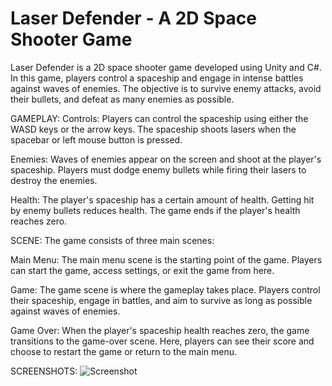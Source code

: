 # Laser Defender - A 2D Space Shooter Game
Laser Defender is a 2D space shooter game developed using Unity and C#. In this game, players control a spaceship and engage in intense battles against waves of enemies. The objective is to survive enemy attacks, avoid their bullets, and defeat as many enemies as possible.

GAMEPLAY:
Controls: Players can control the spaceship using either the WASD keys or the arrow keys. The spaceship shoots lasers when the spacebar or left mouse button is pressed.

Enemies: Waves of enemies appear on the screen and shoot at the player's spaceship. Players must dodge enemy bullets while firing their lasers to destroy the enemies.

Health: The player's spaceship has a certain amount of health. Getting hit by enemy bullets reduces health. The game ends if the player's health reaches zero.

SCENE:
The game consists of three main scenes:

Main Menu: The main menu scene is the starting point of the game. Players can start the game, access settings, or exit the game from here.

Game: The game scene is where the gameplay takes place. Players control their spaceship, engage in battles, and aim to survive as long as possible against waves of enemies.

Game Over: When the player's spaceship health reaches zero, the game transitions to the game-over scene. Here, players can see their score and choose to restart the game or return to the main menu.

SCREENSHOTS:
![Screenshot](Images/1png)
